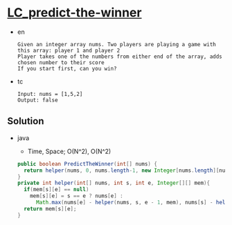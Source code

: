 # [LC_predict-the-winner](https://leetcode.com/problems/predict-the-winner)

* en

  ```en
  Given an integer array nums. Two players are playing a game with this array: player 1 and player 2
  Player takes one of the numbers from either end of the array, adds chosen number to their score
  If you start first, can you win?
  ```

* tc

  ```tc
  Input: nums = [1,5,2]
  Output: false
  ```

## Solution

* java
  * Time, Space; O(N^2), O(N^2)

  ```java
  public boolean PredictTheWinner(int[] nums) {
    return helper(nums, 0, nums.length-1, new Integer[nums.length][nums.length]) >= 0;
  }
  private int helper(int[] nums, int s, int e, Integer[][] mem){
    if(mem[s][e] == null)
      mem[s][e] = s == e ? nums[e] :
        Math.max(nums[e] - helper(nums, s, e - 1, mem), nums[s] - helper(nums, s + 1, e, mem));
    return mem[s][e];
  }
  ```
